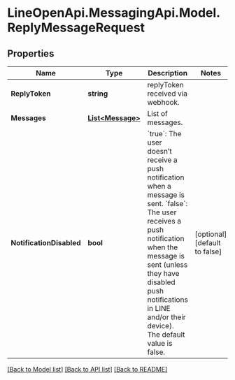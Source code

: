 # LineOpenApi.MessagingApi.Model.ReplyMessageRequest

## Properties

Name | Type | Description | Notes
------------ | ------------- | ------------- | -------------
**ReplyToken** | **string** | replyToken received via webhook. | 
**Messages** | [**List&lt;Message&gt;**](Message.md) | List of messages. | 
**NotificationDisabled** | **bool** | &#x60;true&#x60;: The user doesn’t receive a push notification when a message is sent. &#x60;false&#x60;: The user receives a push notification when the message is sent (unless they have disabled push notifications in LINE and/or their device). The default value is false.  | [optional] [default to false]

[[Back to Model list]](../README.md#documentation-for-models) [[Back to API list]](../README.md#documentation-for-api-endpoints) [[Back to README]](../README.md)

